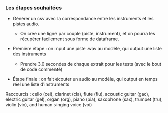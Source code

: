 ### Les étapes souhaitées

- Générer un csv avec la correspondance entre les instruments et les pistes audio.
  - On crée une ligne par couple (piste, instrument), et on pourra les récupérer facilement sous forme de dataframe.
  
- Première étape : on input une piste .wav au modèle, qui output une liste des instruments
  - Prendre 3.0 secondes de chaque extrait pour les tests (avec le bout de code commenté)

- Étape finale : on fait écouter un audio au modèle, qui output en temps réel une liste d'instruments

Raccourcis : cello (cel), clarinet (cla), flute (flu), acoustic guitar (gac), electric guitar (gel), organ (org), piano (pia), saxophone (sax), trumpet (tru), violin (vio), and human singing voice (voi)